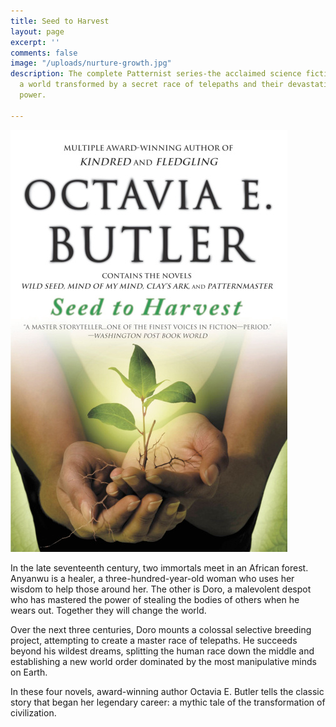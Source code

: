 ```yaml
---
title: Seed to Harvest
layout: page
excerpt: ''
comments: false
image: "/uploads/nurture-growth.jpg"
description: The complete Patternist series-the acclaimed science fiction epic of
  a world transformed by a secret race of telepaths and their devastating rise to
  power.

---
```

![](/uploads/9780446698900.jpg)

In the late seventeenth century, two immortals meet in an African forest. Anyanwu is a healer, a three-hundred-year-old woman who uses her wisdom to help those around her. The other is Doro, a malevolent despot who has mastered the power of stealing the bodies of others when he wears out. Together they will change the world.

Over the next three centuries, Doro mounts a colossal selective breeding project, attempting to create a master race of telepaths. He succeeds beyond his wildest dreams, splitting the human race down the middle and establishing a new world order dominated by the most manipulative minds on Earth.

In these four novels, award-winning author Octavia E. Butler tells the classic story that began her legendary career: a mythic tale of the transformation of civilization.